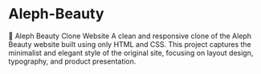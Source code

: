 # Aleph-Beauty
💄 Aleph Beauty Clone Website A clean and responsive clone of the Aleph Beauty website built using only HTML and CSS. This project captures the minimalist and elegant style of the original site, focusing on layout design, typography, and product presentation. 
